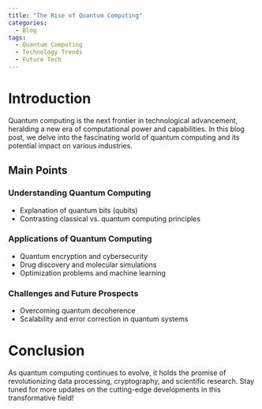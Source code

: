 ```yaml
---
title: "The Rise of Quantum Computing"
categories:
  - Blog
tags:
  - Quantum Computing
  - Technology Trends
  - Future Tech
---
```


# Introduction
Quantum computing is the next frontier in technological advancement, heralding a new era of computational power and capabilities. In this blog post, we delve into the fascinating world of quantum computing and its potential impact on various industries.

## Main Points
### Understanding Quantum Computing
- Explanation of quantum bits (qubits)
- Contrasting classical vs. quantum computing principles

### Applications of Quantum Computing
- Quantum encryption and cybersecurity
- Drug discovery and molecular simulations
- Optimization problems and machine learning

### Challenges and Future Prospects
- Overcoming quantum decoherence
- Scalability and error correction in quantum systems

# Conclusion
As quantum computing continues to evolve, it holds the promise of revolutionizing data processing, cryptography, and scientific research. Stay tuned for more updates on the cutting-edge developments in this transformative field!